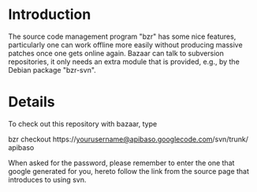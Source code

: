 # Introduction #

The source code management program "bzr" has some nice features, particularly one can work offline more easily without producing massive patches once one gets online again. Bazaar can talk to subversion repositories, it only needs an extra module that is provided, e.g., by the Debian package "bzr-svn".

# Details #

To check out this repository with bazaar, type

bzr checkout https://yourusername@apibaso.googlecode.com/svn/trunk/ apibaso

When asked for the password, please remember to enter the one that google generated for you, hereto follow the link from the source page that introduces to using svn.